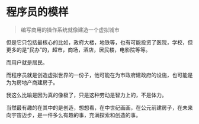 # 程序员的模样

> 编写商用的操作系统就像建造一个虚拟城市

但是它只包括最核心的比如，政府大楼，地铁等，也有可能投资了医院，学校，但更多的是“民办”的，超市，商场，酒店，居民楼，电影院等等。

而用户就是居民。

而程序员就是创造虚拟世界的一份子，他可能在为市政府建政府的设施，也可能是为为房地产商建房子。

我这么比喻是因为真的像极了，只是这种劳动是智力上的，不是体力。

当然最有趣的在其中的是创造，想想看，在中世纪画画，在公元前建房子，在未来向宇宙迈步，是一件多么有趣的事，充满探索和创造的事。
